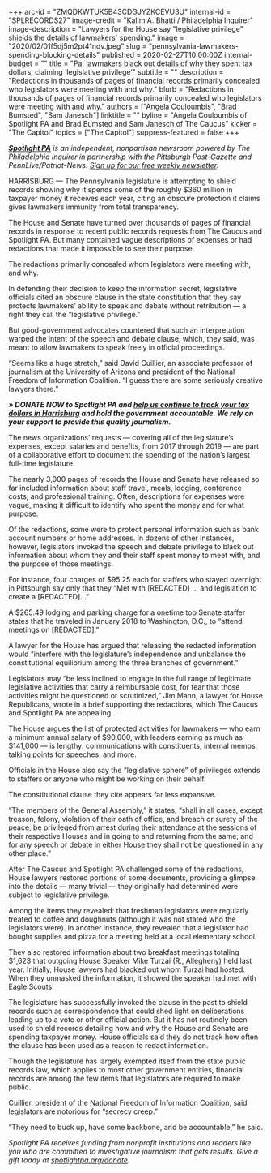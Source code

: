 +++
arc-id = "ZMQDKWTUK5B43CDGJYZKCEVU3U"
internal-id = "SPLRECORDS27"
image-credit = "Kalim A. Bhatti / Philadelphia Inquirer"
image-description = "Lawyers for the House say \"legislative privilege\" shields the details of lawmakers' spending."
image = "2020/02/01f5dj5m2pt41ndv.jpeg"
slug = "pennsylvania-lawmakers-spending-blocking-details"
published = 2020-02-27T10:00:00Z
internal-budget = ""
title = "Pa. lawmakers black out details of why they spent tax dollars, claiming ‘legislative privilege’"
subtitle = ""
description = "Redactions in thousands of pages of financial records primarily concealed who legislators were meeting with and why."
blurb = "Redactions in thousands of pages of financial records primarily concealed who legislators were meeting with and why."
authors = ["Angela Couloumbis", "Brad Bumsted", "Sam Janesch"]
linktitle = ""
byline = "Angela Couloumbis of Spotlight PA and Brad Bumsted and Sam Janesch of The Caucus"
kicker = "The Capitol"
topics = ["The Capitol"]
suppress-featured = false
+++

<a href="https://www.spotlightpa.org/"><i><b>Spotlight PA</b></i></a><i> is an independent, nonpartisan newsroom powered by The Philadelphia Inquirer in partnership with the Pittsburgh Post-Gazette and PennLive/Patriot-News. </i><a href="https://www.spotlightpa.org/newsletters"><i>Sign up for our free weekly newsletter</i></a><i>.</i>

HARRISBURG — The Pennsylvania legislature is attempting to shield records showing why it spends some of the roughly $360 million in taxpayer money it receives each year, citing an obscure protection it claims gives lawmakers immunity from total transparency.

The House and Senate have turned over thousands of pages of financial records in response to recent public records requests from The Caucus and Spotlight PA. But many contained vague descriptions of expenses or had redactions that made it impossible to see their purpose.

The redactions primarily concealed whom legislators were meeting with, and why.

In defending their decision to keep the information secret, legislative officials cited an obscure clause in the state constitution that they say protects lawmakers’ ability to speak and debate without retribution — a right they call the “legislative privilege.”

But good-government advocates countered that such an interpretation warped the intent of the speech and debate clause, which, they said, was meant to allow lawmakers to speak freely in official proceedings.

“Seems like a huge stretch,” said David Cuillier, an associate professor of journalism at the University of Arizona and president of the National Freedom of Information Coalition. “I guess there are some seriously creative lawyers there.”

<i><b>» DONATE NOW to Spotlight PA and </b></i><a href="https://www.spotlightpa.org/donate" target=_blank><i><b>help us continue to track your tax dollars in Harrisburg</b></i></a><i><b> and hold the government accountable. We rely on your support to provide this quality journalism.</b></i>

The news organizations’ requests — covering all of the legislature’s expenses, except salaries and benefits, from 2017 through 2019 — are part of a collaborative effort to document the spending of the nation’s largest full-time legislature.

The nearly 3,000 pages of records the House and Senate have released so far included information about staff travel, meals, lodging, conference costs, and professional training. Often, descriptions for expenses were vague, making it difficult to identify who spent the money and for what purpose.

Of the redactions, some were to protect personal information such as bank account numbers or home addresses. In dozens of other instances, however, legislators invoked the speech and debate privilege to black out information about whom they and their staff spent money to meet with, and the purpose of those meetings.

For instance, four charges of $95.25 each for staffers who stayed overnight in Pittsburgh say only that they “Met with [REDACTED] … and legislation to create a [REDACTED]...”

A $265.49 lodging and parking charge for a onetime top Senate staffer states that he traveled in January 2018 to Washington, D.C., to “attend meetings on [REDACTED].”

A lawyer for the House has argued that releasing the redacted information would “interfere with the legislature’s independence and unbalance the constitutional equilibrium among the three branches of government.”

Legislators may “be less inclined to engage in the full range of legitimate legislative activities that carry a reimbursable cost, for fear that those activities might be questioned or scrutinized,” Jim Mann, a lawyer for House Republicans, wrote in a brief supporting the redactions, which The Caucus and Spotlight PA are appealing.

<script src="https://www.spotlightpa.org/embed.js" async></script><div data-spl-embed-version="1" data-spl-src="https://www.spotlightpa.org/embeds/newsletter/"></div>

The House argues the list of protected activities for lawmakers — who earn a minimum annual salary of $90,000, with leaders earning as much as $141,000 — is lengthy: communications with constituents, internal memos, talking points for speeches, and more.

Officials in the House also say the “legislative sphere” of privileges extends to staffers or anyone who might be working on their behalf.

The constitutional clause they cite appears far less expansive.

“The members of the General Assembly,” it states, “shall in all cases, except treason, felony, violation of their oath of office, and breach or surety of the peace, be privileged from arrest during their attendance at the sessions of their respective Houses and in going to and returning from the same; and for any speech or debate in either House they shall not be questioned in any other place.”

After The Caucus and Spotlight PA challenged some of the redactions, House lawyers restored portions of some documents, providing a glimpse into the details — many trivial — they originally had determined were subject to legislative privilege.

Among the items they revealed: that freshman legislators were regularly treated to coffee and doughnuts (although it was not stated who the legislators were). In another instance, they revealed that a legislator had bought supplies and pizza for a meeting held at a local elementary school.

They also restored information about two breakfast meetings totaling $1,623 that outgoing House Speaker Mike Turzai (R., Allegheny) held last year. Initially, House lawyers had blacked out whom Turzai had hosted. When they unmasked the information, it showed the speaker had met with Eagle Scouts.

The legislature has successfully invoked the clause in the past to shield records such as correspondence that could shed light on deliberations leading up to a vote or other official action. But it has not routinely been used to shield records detailing how and why the House and Senate are spending taxpayer money. House officials said they do not track how often the clause has been used as a reason to redact information.

Though the legislature has largely exempted itself from the state public records law, which applies to most other government entities, financial records are among the few items that legislators are required to make public.

Cuillier, president of the National Freedom of Information Coalition, said legislators are notorious for “secrecy creep.”

“They need to buck up, have some backbone, and be accountable,” he said.

<script src="https://www.spotlightpa.org/embed.js" async></script><div data-spl-embed-version="1" data-spl-src="https://www.spotlightpa.org/embeds/tips/?tip_text=Do%20you%20have%20a%20tip%20about%20the%20%3Cb%3EGeneral%20Assembly%3C%2Fb%3E%20we%20should%20investigate%3F%20Tell%20us.%20"></div>

<i>Spotlight PA receives funding from nonprofit institutions and readers like you who are committed to investigative journalism that gets results. Give a gift today at </i><a href="https://www.spotlightpa.org/donate"><i>spotlightpa.org/donate</i></a><i>.</i>
